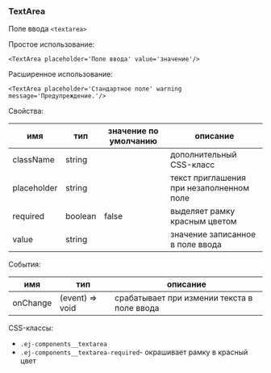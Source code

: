 ### TextArea ###
Поле ввода `<textarea>`

Простое использование:
```
<TextArea placeholder='Поле ввода' value='значение'/>
```
Расширенное использование:
```
<TextArea placeholder='Стандартное поле' warning message='Предупреждение.'/>
```
Свойства:

| имя          | тип     | значение по умолчанию | описание                                 |
|--------------|---------|-----------------------|------------------------------------------|
| className    | string  |                       | дополнительный CSS-класс                 |
| placeholder  | string  |                       | текст приглашения при незаполненном поле |
| required     | boolean | false                 | выделяет рамку красным цветом            |
| value        | string  |                       | значение записанное в поле ввода         |

События:

| имя      | тип             | описание                                    |
|----------|-----------------|---------------------------------------------|
| onChange | (event) => void | срабатывает при измении текста в поле ввода |

CSS-классы:

* `.ej-components__textarea`
* `.ej-components__textarea-required`- окрашивает рамку в красный цвет
